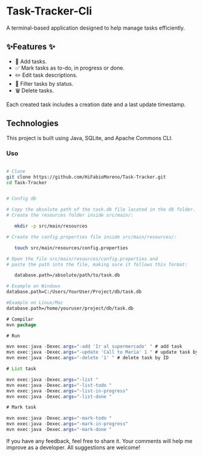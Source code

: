 # Task-Tracker-Cli #

A terminal-based application designed to help manage tasks efficiently. 


## ✨Features ✨ ##

- 📌 Add tasks.
- ✅ Mark tasks as to-do, in progress or done.
- ✏️ Edit task descriptions.
- 🔎 Filter tasks by status.
- 🗑️ Delete tasks.

Each created task includes a creation date and a last update timestamp.

## Technologies ##
This project is built using Java, SQLite, and Apache Commons CLI.

### Uso ###

``` bash

# Clone 
git clone https://github.com/HiFabioMoreno/Task-Tracker.git
cd Task-Tracker

```

```bash

# Config db

# Copy the absolute path of the task.db file located in the db folder.
# Create the resources folder inside src/main/:

   mkdir -p src/main/resources

# Create the config.properties file inside src/main/resources/:

   touch src/main/resources/config.properties

# Open the file src/main/resources/config.properties and
# paste the path into the file, making sure it follows this format:

   database.path=/absolute/path/to/task.db

# Example on Windows
database.path=C:/Users/YourUser/Project/db/task.db

#Example on Linux/Mac
database.path=/home/youruser/project/db/task.db
```
``` java
# Compilar
mvn package

# Run 

mvn exec:java -Dexec.args="-add 'Ir al supermercado' " # add task
mvn exec:java -Dexec.args="-update 'Call to Maria' 1 " # update task by ID
mvn exec:java -Dexec.args="-delete '1' " # delete task by ID

# List task

mvn exec:java -Dexec.args="-list "
mvn exec:java -Dexec.args="-list-todo "
mvn exec:java -Dexec.args="-list-in-progress"
mvn exec:java -Dexec.args="-list-done "

# Mark task

mvn exec:java -Dexec.args="-mark-todo "
mvn exec:java -Dexec.args="-mark-in-progress"
mvn exec:java -Dexec.args="-mark-done "

```
If you have any feedback, feel free to share it. Your comments will help me improve as a developer. All suggestions are welcome!




